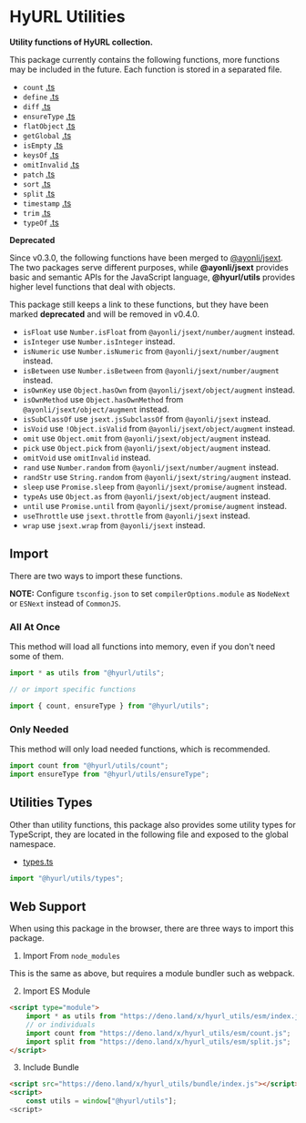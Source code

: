 # HyURL Utilities

**Utility functions of HyURL collection.**

This package currently contains the following functions, more functions may be
included in the future. Each function is stored in a separated file.

- `count` [.ts](./count.ts)
- `define` [.ts](./define.ts)
- `diff` [.ts](./diff.ts)
- `ensureType` [.ts](./ensureType.ts)
- `flatObject` [.ts](./flatObject.ts)
- `getGlobal` [.ts](./getGlobal.ts)
- `isEmpty` [.ts](./isEmpty.ts)
- `keysOf` [.ts](./keysOf.ts)
- `omitInvalid` [.ts](./omitInvalid.ts)
- `patch` [.ts](./patch.ts)
- `sort` [.ts](./sort.ts)
- `split` [.ts](./split.ts)
- `timestamp` [.ts](./timestamp.ts)
- `trim` [.ts](./trim.ts)
- `typeOf` [.ts](./typeOf.ts)

**Deprecated**

Since v0.3.0, the following functions have been merged to [@ayonli/jsext](https://github.com/ayonli/jsext).
The two packages serve different purposes, while **@ayonli/jsext** provides basic and semantic APIs
for the JavaScript language, **@hyurl/utils** provides higher level functions that deal with objects.

This package still keeps a link to these functions, but they have been marked __deprecated__ and
will be removed in v0.4.0.

- `isFloat` use `Number.isFloat` from `@ayonli/jsext/number/augment` instead.
- `isInteger` use `Number.isInteger` instead.
- `isNumeric` use `Number.isNumeric` from `@ayonli/jsext/number/augment` instead.
- `isBetween` use `Number.isBetween` from `@ayonli/jsext/number/augment` instead.
- `isOwnKey` use `Object.hasOwn` from `@ayonli/jsext/object/augment` instead.
- `isOwnMethod` use `Object.hasOwnMethod` from `@ayonli/jsext/object/augment` instead.
- `isSubClassOf` use `jsext.jsSubclassOf` from `@ayonli/jsext` instead.
- `isVoid` use `!Object.isValid` from `@ayonli/jsext/object/augment` instead.
- `omit` use `Object.omit` from `@ayonli/jsext/object/augment` instead.
- `pick` use `Object.pick` from `@ayonli/jsext/object/augment` instead.
- `omitVoid` use `omitInvalid` instead.
- `rand` use `Number.random` from `@ayonli/jsext/number/augment` instead.
- `randStr` use `String.random` from `@ayonli/jsext/string/augment` instead.
- `sleep` use `Promise.sleep` from `@ayonli/jsext/promise/augment` instead.
- `typeAs` use `Object.as` from `@ayonli/jsext/object/augment` instead.
- `until` use `Promise.until` from `@ayonli/jsext/promise/augment` instead.
- `useThrottle` use `jsext.throttle` from `@ayonli/jsext` instead.
- `wrap` use `jsext.wrap` from `@ayonli/jsext` instead.

## Import

There are two ways to import these functions.

**NOTE:** Configure `tsconfig.json` to set `compilerOptions.module` as `NodeNext` or `ESNext`
instead of `CommonJS`.

### All At Once

This method will load all functions into memory, even if you don't need some of
them.

```js
import * as utils from "@hyurl/utils";

// or import specific functions

import { count, ensureType } from "@hyurl/utils";
```

### Only Needed

This method will only load needed functions, which is recommended.

```js
import count from "@hyurl/utils/count";
import ensureType from "@hyurl/utils/ensureType";
```

## Utilities Types

Other than utility functions, this package also provides some utility types for
TypeScript, they are located in the following file and exposed to the global
namespace.

- [types.ts](./types.ts)

```ts
import "@hyurl/utils/types";
```

## Web Support

When using this package in the browser, there are three ways to import this
package.

1. Import From `node_modules`

This is the same as above, but requires a module bundler such as webpack.

2. Import ES Module

```html
<script type="module">
    import * as utils from "https://deno.land/x/hyurl_utils/esm/index.js";
    // or individuals
    import count from "https://deno.land/x/hyurl_utils/esm/count.js";
    import split from "https://deno.land/x/hyurl_utils/esm/split.js";
</script>
```

3. Include Bundle

```html
<script src="https://deno.land/x/hyurl_utils/bundle/index.js"></script>
<script>
    const utils = window["@hyurl/utils"];
<script>
```
